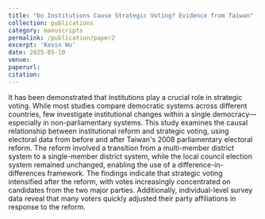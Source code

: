 ```yaml
---
title: "Do Institutions Cause Strategic Voting? Evidence from Taiwan"
collection: publications
category: manuscripts
permalink: /publication/paper2
excerpt: 'Kevin Wu'
date: 2025-05-10
venue: 
paperurl: 
citation: 
---
```

It has been demonstrated that institutions play a crucial role in strategic voting. While most studies compare democratic systems across different countries, few investigate institutional changes within a single democracy—especially in non-parliamentary systems. This study examines the causal relationship between institutional reform and strategic voting, using electoral data from before and after Taiwan's 2008 parliamentary electoral reform. The reform involved a transition from a multi-member district system to a single-member district system, while the local council election system remained unchanged, enabling the use of a difference-in-differences framework. The findings indicate that strategic voting intensified after the reform, with votes increasingly concentrated on candidates from the two major parties. Additionally, individual-level survey data reveal that many voters quickly adjusted their party affiliations in response to the reform.
